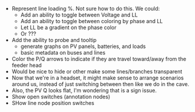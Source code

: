 - Represent line loading %. Not sure how to do this. We could:
    - Add an ability to toggle between Voltage and LL
    - Add an ability to toggle between coloring by phase and LL
    - Let LL be a gradient on the phase color
    - Or ???
- Add the ability to probe and tooltip
  - generate graphs on PV panels, batteries, and loads
  - basic metadata on buses and lines
- Color the P/Q arrows to indicate if they are travel toward/away from the feeder head
- Would be nice to hide or other make some lines/branches transparent
- Now that we're in a headset, it might make sense to arrange scenarios around us, instead of just switching between then like we do in the cave.
- Also, the PV Q looks flat, I'm wondering that is a sign issue.
- Show open switches (annotation nodes)
- SHow line node position switches